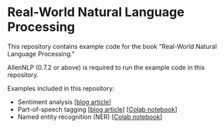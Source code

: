 # Real-World Natural Language Processing

This repository contains example code for the book "Real-World Natural Language Processing."

AllenNLP (0.7.2 or above) is required to run the example code in this repository.
 
Examples included in this repository:
* Sentiment analysis [[blog article](http://www.realworldnlpbook.com/blog/training-sentiment-analyzer-using-allennlp.html)]
* Part-of-speech tagging [[blog article](http://www.realworldnlpbook.com/blog/how-to-convert-an-allennlp-model-and-deploy-on-caffe2-and-tensorflow.html)] [[Colab notebook](https://colab.research.google.com/github/mhagiwara/realworldnlp/blob/master/examples/pos/pos_tagger.ipynb)]
* Named entity recognition (NER) [[Colab notebook](https://colab.research.google.com/github/mhagiwara/realworldnlp/blob/master/examples/ner/ner.ipynb)]
